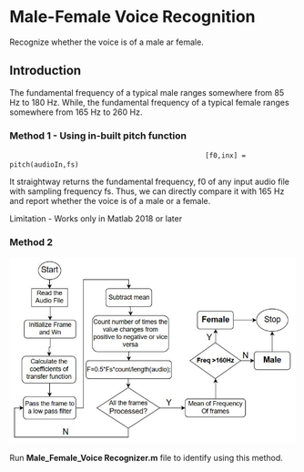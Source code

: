 # Male-Female Voice Recognition
Recognize whether the voice is of a male ar female.

## Introduction

The fundamental frequency of a typical male ranges somewhere from  85 Hz to 180 Hz. While, the fundamental frequency of a typical female ranges somewhere from 165 Hz to 260 Hz.

### Method 1 - Using in-built pitch function
                                                    [f0,inx] = pitch(audioIn,fs)
It straightway returns the fundamental frequency, f0 of any input audio file with sampling frequency fs. Thus, we can directly compare it with 165 Hz and report whether the voice is of a male or a female.

Limitation - Works only in Matlab 2018 or later


### Method 2

![Work Flow](img/1.JPG)

Run **Male_Female_Voice Recognizer.m** file to identify using this method.

